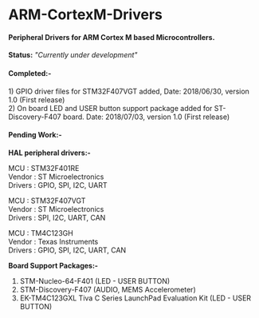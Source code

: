 # ARM-CortexM-Drivers
<h4>Peripheral Drivers for ARM Cortex M based Microcontrollers.</h4>

<b>Status:</b> <i>"Currently under development"</i> <br>

<h4>Completed:- </h4>
1) GPIO driver files for STM32F407VGT added, Date: 2018/06/30, version 1.0 (First release) <br>
2) On board LED and USER button support package added for ST-Discovery-F407 board. Date: 2018/07/03, version 1.0 (First release) <br>

<h4>Pending Work:-</h4>

<b>HAL peripheral drivers:-</b>

MCU     : STM32F401RE          <br>
Vendor  : ST Microelectronics  <br>
Drivers : GPIO, SPI, I2C, UART <br>

MCU     : STM32F407VGT          <br>
Vendor  : ST Microelectronics   <br>
Drivers : SPI, I2C, UART, CAN   <br>

MCU     : TM4C123GH                 <br>
Vendor  : Texas Instruments         <br>
Drivers : GPIO, SPI, I2C, UART, CAN <br>

<b>Board Support Packages:-</b>
1) STM-Nucleo-64-F401 (LED - USER BUTTON)
2) STM-Discovery-F407 (AUDIO, MEMS Accelerometer)
3) EK-TM4C123GXL Tiva C Series LaunchPad Evaluation Kit (LED - USER BUTTON)


